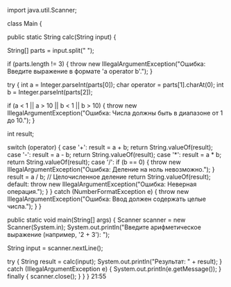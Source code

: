 import java.util.Scanner;

class Main {

public static String calc(String input) {

String[] parts = input.split(" ");


if (parts.length != 3) {
throw new IllegalArgumentException("Ошибка: Введите выражение в формате 'a operator b'.");
}


try {
int a = Integer.parseInt(parts[0]);
char operator = parts[1].charAt(0);
int b = Integer.parseInt(parts[2]);

if (a < 1 || a > 10 || b < 1 || b > 10) {
throw new IllegalArgumentException("Ошибка: Числа должны быть в диапазоне от 1 до 10.");
}

int result;

switch (operator) {
case '+':
result = a + b;
return String.valueOf(result);
case '-':
result = a - b;
return String.valueOf(result);
case '*':
result = a * b;
return String.valueOf(result);
case '/':
if (b == 0) {
throw new IllegalArgumentException("Ошибка: Деление на ноль невозможно.");
}
result = a / b; // Целочисленное деление
return String.valueOf(result);
default:
throw new IllegalArgumentException("Ошибка: Неверная операция.");
}
} catch (NumberFormatException e) {
throw new IllegalArgumentException("Ошибка: Ввод должен содержать целые числа.");
}
}

public static void main(String[] args) {
Scanner scanner = new Scanner(System.in);
System.out.println("Введите арифметическое выражение (например, '2 + 3'): ");

String input = scanner.nextLine();

try {
String result = calc(input);
System.out.println("Результат: " + result);
} catch (IllegalArgumentException e) {
System.out.println(e.getMessage());
} finally {
scanner.close();
}
}
}
21:55



